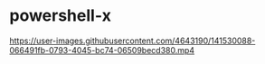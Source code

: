 # powershell-x

https://user-images.githubusercontent.com/4643190/141530088-066491fb-0793-4045-bc74-06509becd380.mp4

